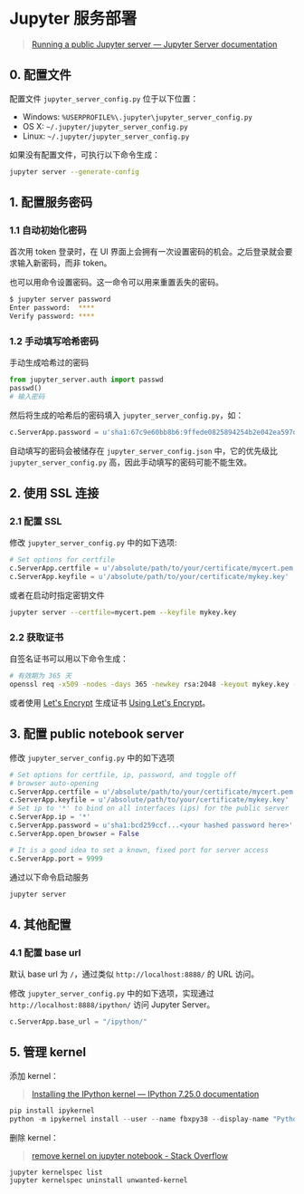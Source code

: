 # Jupyter 服务部署

> [Running a public Jupyter server — Jupyter Server documentation](https://jupyter-server.readthedocs.io/en/latest/operators/public-server.html)

## 0. 配置文件

配置文件 `jupyter_server_config.py` 位于以下位置：

- Windows: `%USERPROFILE%\.jupyter\jupyter_server_config.py`
- OS X: `~/.jupyter/jupyter_server_config.py`
- Linux: `~/.jupyter/jupyter_server_config.py`

如果没有配置文件，可执行以下命令生成：

```bash
jupyter server --generate-config
```

## 1. 配置服务密码

### 1.1 自动初始化密码

首次用 token 登录时，在 UI 界面上会拥有一次设置密码的机会。之后登录就会要求输入新密码，而非 token。

也可以用命令设置密码。这一命令可以用来重置丢失的密码。

```bash
$ jupyter server password
Enter password:  ****
Verify password: ****
```

### 1.2 手动填写哈希密码

手动生成哈希过的密码

```python
from jupyter_server.auth import passwd
passwd()
# 输入密码
```

然后将生成的哈希后的密码填入 `jupyter_server_config.py`，如：

```python
c.ServerApp.password = u'sha1:67c9e60bb8b6:9ffede0825894254b2e042ea597d771089e11aed'
```

自动填写的密码会被储存在 `jupyter_server_config.json` 中，它的优先级比 `jupyter_server_config.py` 高，因此手动填写的密码可能不能生效。

## 2. 使用 SSL 连接

### 2.1 配置 SSL

修改 `jupyter_server_config.py` 中的如下选项:

```python
# Set options for certfile
c.ServerApp.certfile = u'/absolute/path/to/your/certificate/mycert.pem'
c.ServerApp.keyfile = u'/absolute/path/to/your/certificate/mykey.key'
```

或者在启动时指定密钥文件

```bash
jupyter server --certfile=mycert.pem --keyfile mykey.key
```

### 2.2 获取证书

自签名证书可以用以下命令生成：

```bash
# 有效期为 365 天
openssl req -x509 -nodes -days 365 -newkey rsa:2048 -keyout mykey.key -out mycert.pem
```

或者使用 [Let's Encrypt](https://letsencrypt.org/) 生成证书 [Using Let's Encrypt](https://jupyter-server.readthedocs.io/en/latest/operators/public-server.html#using-lets-encrypt)。

## 3. 配置 public notebook server

修改 `jupyter_server_config.py` 中的如下选项

```python
# Set options for certfile, ip, password, and toggle off
# browser auto-opening
c.ServerApp.certfile = u'/absolute/path/to/your/certificate/mycert.pem'
c.ServerApp.keyfile = u'/absolute/path/to/your/certificate/mykey.key'
# Set ip to '*' to bind on all interfaces (ips) for the public server
c.ServerApp.ip = '*'
c.ServerApp.password = u'sha1:bcd259ccf...<your hashed password here>'
c.ServerApp.open_browser = False

# It is a good idea to set a known, fixed port for server access
c.ServerApp.port = 9999
```

通过以下命令启动服务

```bash
jupyter server
```

## 4. 其他配置

### 4.1 配置 base url

默认 base url 为 `/`，通过类似 `http://localhost:8888/` 的 URL 访问。

修改 `jupyter_server_config.py` 中的如下选项，实现通过 `http://localhost:8888/ipython/` 访问 Jupyter Server。

```python
c.ServerApp.base_url = "/ipython/"
```

## 5. 管理 kernel

添加 kernel：

> [Installing the IPython kernel — IPython 7.25.0 documentation](https://ipython.readthedocs.io/en/stable/install/kernel_install.html#kernels-for-different-environments)

```python
pip install ipykernel
python -m ipykernel install --user --name fbxpy38 --display-name "Python3.8 (fbx)"
```

删除 kernel：

> [remove kernel on jupyter notebook - Stack Overflow](https://stackoverflow.com/questions/42635310/remove-kernel-on-jupyter-notebook)

```bash
jupyter kernelspec list
jupyter kernelspec uninstall unwanted-kernel
```

